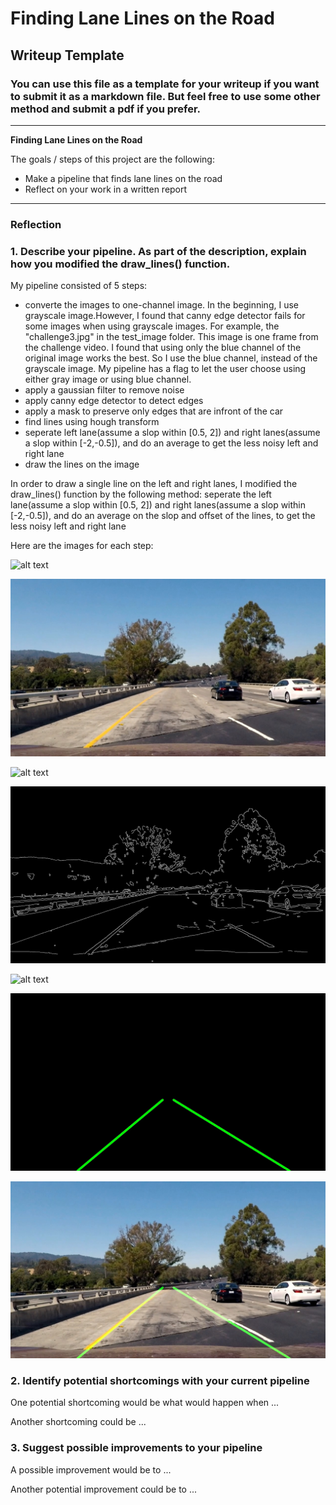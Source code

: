# **Finding Lane Lines on the Road** 

## Writeup Template

### You can use this file as a template for your writeup if you want to submit it as a markdown file. But feel free to use some other method and submit a pdf if you prefer.

---

**Finding Lane Lines on the Road**

The goals / steps of this project are the following:
* Make a pipeline that finds lane lines on the road
* Reflect on your work in a written report

[//]: # (Image References)

[image1]: ./examples/grayscale.jpg "Grayscale"

[image2]: ./test_image_output/input_img.jpg "input"

[image3]: ./test_image_output/gray_or_blue.jpg "blue_channel"

[image4]: ./test_image_output/edge_img.jpg "edge"

[image5]: ./test_image_output/marked_edge_img.jpg "masked_edge"

[image6]: ./test_image_output/lines_img.jpg "lines"

[image7]: ./test_image_output/result.jpg "result"

---

### Reflection

### 1. Describe your pipeline. As part of the description, explain how you modified the draw_lines() function.

My pipeline consisted of 5 steps:
* converte the images to one-channel image. In the beginning, I use grayscale image.However, I found that canny edge detector  fails for some images when using grayscale images. For example, the "challenge3.jpg" in the test_image folder. This image is one frame from the challenge video. I found that using only the blue channel of the original image works the best. So I use the blue channel, instead of the grayscale image. My pipeline has a flag to let the user choose using either gray image or using blue channel.
* apply a gaussian filter to remove noise
* apply canny edge detector to detect edges
* apply a mask to preserve only edges that are infront of the car
* find lines using hough transform
* seperate left lane(assume a slop within [0.5, 2]) and right lanes(assume a slop within [-2,-0.5]), and do an average to get the less noisy left and right lane
* draw the lines on the image

In order to draw a single line on the left and right lanes, I modified the draw_lines() function by the following method:
seperate the left lane(assume a slop within [0.5, 2]) and right lanes(assume a slop within [-2,-0.5]), 
and do an average on the slop and offset of the lines, to get the less noisy left and right lane

Here are the images for each step: 

![alt text][image1]

![alt text][image2]

![alt text][image3]

![alt text][image4]

![alt text][image5]

![alt text][image6]

![alt text][image7]
### 2. Identify potential shortcomings with your current pipeline


One potential shortcoming would be what would happen when ... 

Another shortcoming could be ...


### 3. Suggest possible improvements to your pipeline

A possible improvement would be to ...

Another potential improvement could be to ...
